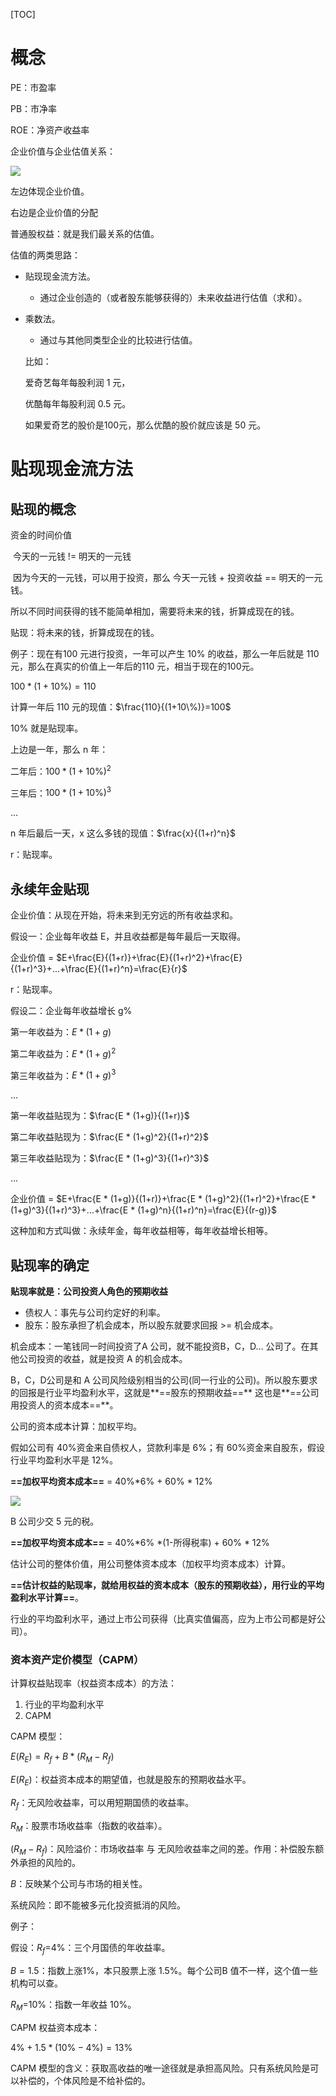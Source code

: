 [TOC]

# 概念

PE：市盈率

PB：市净率

ROE：净资产收益率



企业价值与企业估值关系：

![](images/20191222213443.jpg)

左边体现企业价值。

右边是企业价值的分配

普通股权益：就是我们最关系的估值。



估值的两类思路：

- 贴现现金流方法。

  - 通过企业创造的（或者股东能够获得的）未来收益进行估值（求和）。

- 乘数法。

  - 通过与其他同类型企业的比较进行估值。

  比如：

  爱奇艺每年每股利润 1 元，

  优酷每年每股利润 0.5 元。

  如果爱奇艺的股价是100元，那么优酷的股价就应该是 50 元。



# 贴现现金流方法

## 贴现的概念

资金的时间价值

​	今天的一元钱 != 明天的一元钱

​	因为今天的一元钱，可以用于投资，那么 今天一元钱 + 投资收益 == 明天的一元钱。

​	所以不同时间获得的钱不能简单相加，需要将未来的钱，折算成现在的钱。

贴现：将未来的钱，折算成现在的钱。

例子：现在有100 元进行投资，一年可以产生 10% 的收益，那么一年后就是 110 元，那么在真实的价值上一年后的110 元，相当于现在的100元。

$100*(1+10\%)=110$ 

计算一年后 110 元的现值：$\frac{110}{(1+10\%)}=100$ 

10% 就是贴现率。

上边是一年，那么 n 年：

二年后：$100*(1+10\%)^2$

三年后：$100*(1+10\%)^3$

...

n 年后最后一天，x 这么多钱的现值：$\frac{x}{(1+r)^n}$ 

r：贴现率。



## 永续年金贴现

企业价值：从现在开始，将未来到无穷远的所有收益求和。

假设一：企业每年收益 E，并且收益都是每年最后一天取得。

企业价值 = $E+\frac{E}{(1+r)}+\frac{E}{(1+r)^2}+\frac{E}{(1+r)^3}+...+\frac{E}{(1+r)^n}=\frac{E}{r}$

r：贴现率。



假设二：企业每年收益增长 g%

第一年收益为：$E * (1+g)$

第二年收益为：$E * (1+g)^2$

第三年收益为：$E * (1+g)^3$

...



第一年收益贴现为：$\frac{E * (1+g)}{(1+r)}$

第二年收益贴现为：$\frac{E * (1+g)^2}{(1+r)^2}$

第三年收益贴现为：$\frac{E * (1+g)^3}{(1+r)^3}$

...

企业价值 = $E+\frac{E * (1+g)}{(1+r)}+\frac{E * (1+g)^2}{(1+r)^2}+\frac{E * (1+g)^3}{(1+r)^3}+...+\frac{E * (1+g)^n}{(1+r)^n}=\frac{E}{(r-g)}$



这种加和方式叫做：永续年金，每年收益相等，每年收益增长相等。

## 贴现率的确定

**贴现率就是：公司投资人角色的预期收益**

- 债权人：事先与公司约定好的利率。
- 股东：股东承担了机会成本，所以股东就要求回报 >= 机会成本。

机会成本：一笔钱同一时间投资了A 公司，就不能投资B，C，D... 公司了。在其他公司投资的收益，就是投资 A 的机会成本。



B，C，D公司是和 A 公司风险级别相当的公司(同一行业的公司)。所以股东要求的回报是行业平均盈利水平，这就是**==股东的预期收益==** 这也是**==公司用投资人的资本成本==**。



公司的资本成本计算：加权平均。

假如公司有 40%资金来自债权人，贷款利率是 6%；有 60%资金来自股东，假设行业平均盈利水平是 12%。

**==加权平均资本成本==** = 40%*6% + 60% * 12%



![](images/20191222225735.jpg)

B 公司少交 5 元的税。

**==加权平均资本成本==** = 40%*6% *(1-所得税率) + 60% * 12%



估计公司的整体价值，用公司整体资本成本（加权平均资本成本）计算。

**==估计权益的贴现率，就给用权益的资本成本（股东的预期收益），用行业的平均盈利水平计算==**。

行业的平均盈利水平，通过上市公司获得（比真实值偏高，应为上市公司都是好公司）。

### 资本资产定价模型（CAPM）

计算权益贴现率（权益资本成本）的方法：

1. 行业的平均盈利水平
2. CAPM

CAPM 模型：

$E(R_E)=R_f+B*(R_M-R_f)$

$E(R_E)$：权益资本成本的期望值，也就是股东的预期收益水平。

$R_f$：无风险收益率，可以用短期国债的收益率。

$R_M$：股票市场收益率（指数的收益率）。

$(R_M-R_f)$：风险溢价：市场收益率 与 无风险收益率之间的差。作用：补偿股东额外承担的风险的。

$B$：反映某个公司与市场的相关性。

系统风险：即不能被多元化投资抵消的风险。



例子：

假设：$R_f$=4%：三个月国债的年收益率。

$B=1.5$：指数上涨1%，本只股票上涨 1.5%。每个公司B 值不一样，这个值一些机构可以查。

$R_M$=10%：指数一年收益 10%。

CAPM 权益资本成本：

$4\%+1.5*(10\%-4\%)=13\%$



CAPM 模型的含义：获取高收益的唯一途径就是承担高风险。只有系统风险是可以补偿的，个体风险是不给补偿的。 